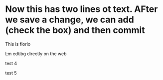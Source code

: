 

Now this has two lines ot text.  AFter we save a change, we can add (check the box) and then commit
=======
This is florio

I;m edtibg directly on the web

test 4

test 5
